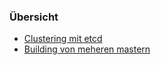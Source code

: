 ### Übersicht

* [Clustering mit  etcd](../kubernates-ha-etcd)
* [Building von meheren mastern](../kubernates-ha-multi-masters)
